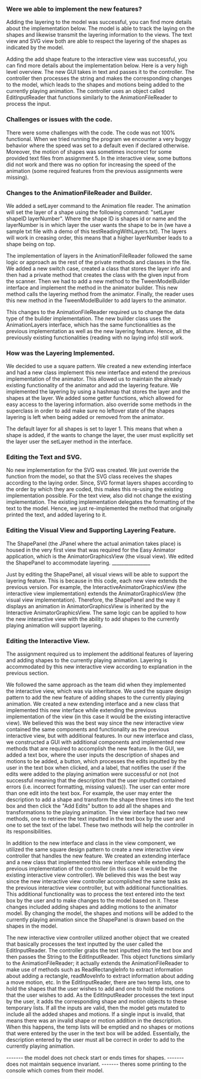 ### Were we able to implement the new features?

Adding the layering to the model was successful, you can find more details about the implementation
below. The model is able to track the laying on the shapes and likewise transmit the layering
information to the views. The text view and SVG view both are able to respect the layering of the
shapes as indicated by the model. 

Adding the add shape feature to the interactive view was successful, you can find more details
about the implementation below. Here is a very high level overview. The new GUI takes in text and 
passes it to the controller. The controller then processes the string and makes the corresponding
changes to the model, which leads to the shapes and motions being added to the currently playing
animation. The controller uses an object called EditInputReader that functions similarly to the 
AnimationFileReader to process the input.

### Challenges or issues with the code.

There were some challenges with the code. The code was not 100% functional. When we tried running
the program we encounter a very buggy behavior where the speed was set to a default even if declared
otherwise. Moreover, the motion of shapes was sometimes incorrect for some provided text
files from assignment 5. In the interactive view, some buttons did not work and there was no option
for increasing the speed of the animation (some required features from the previous 
assignments were missing). 

### Changes to the AnimationFileReader and Builder.

We added a setLayer command to the Animation file reader. The animation will set the layer of a
shape using the following command: "setLayer shapeID layerNumber". Where the shape ID is shapes id
or name and the layerNumber is in which layer the user wants the shape to be in (we have a sample
txt file with a demo of this testReadingWithLayers.txt). The layers will work in creasing order,
this means that a higher layerNumber leads to a shape being on top. 

The implementation of layers in the AnimationFileReader followed the same logic or approach as the 
rest of the private methods and classes in the file. We added a new switch case, created a class 
that stores the layer info and then had a private method that creates the class with the given 
input from the scanner. Then we had to add a new method to the TweenModelBuilder interface and 
implement the method in the animator builder. This new method calls the layering method from the 
animator. Finally, the reader uses this new method in the TweenModelBuilder to add layers to the 
animator. 

This changes to the AnimationFileReader required us to change the data type of the builder 
implementation. The new builder class uses the AnimationLayers interface, which has the same 
functionalities as the previous implementation as well as the new layering feature. Hence, all the
previously existing functionalities (reading with no laying info) still work. 

### How was the Layering Implemented.

We decided to use a square pattern. We created a new extending interface and had a new class
implement this new interface and extend the previous implementation of the animator. This allowed us
to maintain the already existing functionality of the animator and add the layering feature. 
We implemented the layering by using a hashmap that stores the layer and the shapes at the layer. 
We added some getter functions, which allowed for easy access to the layering information.
also override some methods in the superclass in order to add make sure no leftover state of the 
shapes layering is left when being added or removed from the animator. 

The default layer for all shapes is set to layer 1. This means that when a shape is added, if the
wants to change the layer, the user must explicitly set the layer user the setLayer method in the 
interface.

### Editing the Text and SVG.

No new implementation for the SVG was created. We just override the function from the model, so that
the SVG class receives the shapes according to the laying order. Since, SVG format layers shapes
according to the order by which they are coded, this makes this re-using the existing implementation
possible. For the text view, also did not change the existing implementation. The existing 
implementation delegates the formatting of the text to the model. Hence, we just re-implemented the 
method that originally printed the text, and added layering to it. 

### Editing the Visual View and Supporting Layering Feature.

The ShapePanel (the JPanel where the actual animation takes place) is housed in the very
first view that was required for the Easy Animator application, which is the AnimatorGraphicsView 
(the visual view). We edited the ShapePanel to accommodate layering. ________________

Just by editing the ShapePanel, all visual views will be able to support the layering feature.
This is because in this code, each new view extends the previous version. For example, the 
InteractiveAnimatorGraphicsView (the interactive view implementation) extends the 
AnimatorGraphicsView (the visual view implementation). Therefore, the ShapePanel and the way it
displays an animation in AnimatorGraphicsView is inherited by the Interactive AnimatorGraphicsView.
The same logic can be applied to how the new interactive view with the ability to add shapes to the
currently playing animation will support layering.

### Editing the Interactive View.

The assignment required us to implement the additional features of layering and adding shapes to 
the currently playing animation. Layering is accommodated by this new interactive view according to
explanation in the previous section. 

We followed the same approach as the team did when they implemented the interactive
view, which was via inheritance. We used the square design pattern to add the new feature of adding 
shapes to the currently playing animation. We created a new extending interface and a new class
that implemented this new interface while extending the previous implementation of the view (in 
this case it would be the existing interactive view). We believed this was the best way since the
new interactive view contained the same components and functionality as the previous interactive 
view, but with additional features. In our new interface and class, we constructed a GUI with 
additional components and implemented new methods that are required to accomplish the new feature. 
In the GUI, we added a text box, where the user inputs the description of shapes and motions to be 
added, a button, which processes the edits inputted by the user in the text box when clicked, 
and a label, that notifies the user if the edits were added to the playing animation were 
successful or not (not successful meaning that the description that the user inputted contained 
errors (i.e. incorrect formatting, missing values)). The user can enter more than one edit into the 
text box. For example, the user may enter the description to add a shape and transform the shape
three times into the text box and then click the "Add Edits" button to add all the shapes and 
transformations to the playing animation. The view interface had two new methods, one to 
retrieve the text inputted in the text box by the user and one to set the text of the label. 
These two methods will help the controller in its responsibilities.

In addition to the new interface and class in the view component, we utilized the same square 
design pattern to create a new interactive view controller that handles the new feature. We 
created an extending interface and a new class that implemented this new interface while extending
the previous implementation of the controller (in this case it would be the existing interactive
view controller). We believed this was the best way since the new interactive view controller 
accomplished the same tasks as the previous interactive view controller, but with additional 
functionalities. This additional functionality was to process the text entered into the text box
by the user and to make changes to the model based on it. These changes included adding shapes and
adding motions to the animator model. By changing the model, the shapes and motions will be added
to the currently playing animation since the ShapePanel is drawn based on the shapes in the model.

The new interactive view controller utilized another object that we created that basically 
processes the text inputted by the user called the EditInputReader. The controller grabs the text 
inputted into the text box and then passes the String to the EditInputReader. This object functions
similarly to the AnimationFileReader; it actually extends the AnimationFileReader to make use of
methods such as ReadRectangleInfo to extract information about adding a rectangle, readMoveInfo to
extract information about adding a move motion, etc. In the EditInputReader, there are two temp
lists, one to hold the shapes that the user wishes to add and one to hold the motions that the user
wishes to add. As the EditInputReader processes the text input by the user, it adds the 
corresponding shape and motion objects to these temporary lists. If all the inputs are valid,
then the model gets mutated to include all the added shapes and motions. If a single input is 
invalid, that means there was an invalid shape or motion addition in the description. When this
happens, the temp lists will be emptied and no shapes or motions that were entered by the user in 
the text box will be added. Essentially, the description entered by the user must all be correct
in order to add to the currently playing animation.


------- the model does not check start or ends times for shapes.
------- does not maintain sequence invariant. 
------- theres some printing to the console which comes from their model.

